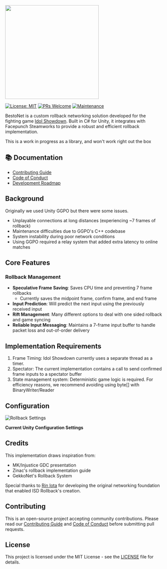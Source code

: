 <img src="assets/bestoneto.png" width="300" />

[![License: MIT](https://img.shields.io/badge/License-MIT-yellow.svg)](https://opensource.org/licenses/MIT)
[![PRs Welcome](https://img.shields.io/badge/PRs-welcome-brightgreen.svg?style=flat)](docs/CONTRIBUTING.md)
[![Maintenance](https://img.shields.io/badge/Maintained%3F-yes-green.svg)](https://github.com/bryanpaik/isd-rollback/graphs/commit-activity)

BestoNet is a custom rollback networking solution developed for the fighting game [Idol Showdown](https://store.steampowered.com/app/1742020/Idol_Showdown/). Built in C# for Unity, it integrates with Facepunch Steamworks to provide a robust and efficient rollback implementation.

This is a work in progress as a library, and won't work right out the box

## 📚 Documentation

- [Contributing Guide](docs/CONTRIBUTING.md)
- [Code of Conduct](docs/CODE_OF_CONDUCT.md)
- [Development Roadmap](docs/ROADMAP.md)

## Background

Originally we used Unity GGPO but there were some issues.
- Unplayable connections at long distances (experiencing ~7 frames of rollback)
- Maintenance difficulties due to GGPO's C++ codebase
- System instability during poor network conditions
- Using GGPO required a relay system that added extra latency to online matches

## Core Features

### Rollback Management
- **Speculative Frame Saving**: Saves CPU time and preventing 7 frame rollbacks
    - Currently saves the midpoint frame, confirm frame, and end frame
- **Input Prediction**: Will predict the next input using the previously received input
- **Rift Management**: Many different options to deal with one sided rollback and game syncing
- **Reliable Input Messaging**: Maintains a 7-frame input buffer to handle packet loss and out-of-order delivery

## Implementation Requirements

1. Frame Timing: Idol Showdown currently uses a separate thread as a timer.
2. Spectator: The current implementation contains a call to send confirmed frame inputs to a spectator buffer
3. State management system: Deterministic game logic is required. For efficiency reasons, we recommend avoiding using byte[] with BinaryWriter/Reader

## Configuration

![Rollback Settings](assets/rollback_settings.png)

**Current Unity Configuration Settings**

## Credits

This implementation draws inspiration from:
- MK/Injustice GDC presentation
- Zinac's rollback implementation guide
- GekkoNet's Rollback System

Special thanks to [Rin Iota](https://x.com/sss_iota_sss) for developing the original networking foundation that enabled ISD Rollback's creation.

## Contributing

This is an open-source project accepting community contributions. Please read our [Contributing Guide](docs/CONTRIBUTING.md) and [Code of Conduct](docs/CODE_OF_CONDUCT.md) before submitting pull requests.

## License

This project is licensed under the MIT License - see the [LICENSE](LICENSE) file for details.
